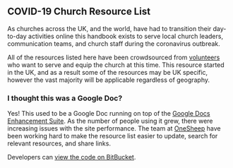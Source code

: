 ## COVID-19 Church Resource List

As churches across the UK, and the world, have had to transition their day-to-day activities online this handbook exists to serve local church leaders, communication teams, and church staff during the coronavirus outbreak.

All of the resources listed here have been crowdsourced from [volunteers](/contributors) who want to serve and equip the church at this time. This resource started in the UK, and as a result some of the resources may be UK specific, however the vast majority will be applicable regardless of geography.

### I thought this was a Google Doc?

Yes! This used to be a Google Doc running on top of the [Google Docs Enhancement Suite](https://gdes.app/). As the number of people using it grew, there were increasing issues with the site performance. The team at [OneSheep](https://onesheep.org) have been working hard to make the resource list easier to update, search for relevant resources, and share links.

Developers can [view the code on BitBucket](https://bitbucket.org/onesheep/covid-churches-handbook/src/master/).
